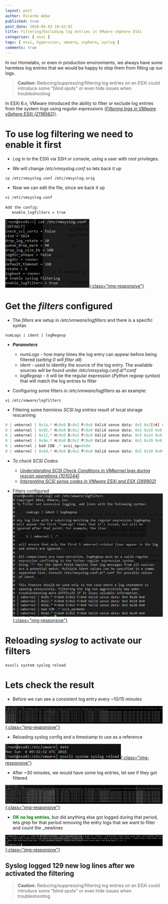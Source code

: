 ```yaml
---
layout: post
author: Ricardo Adao
published: true
post_date: 2018-06-03 10:42:02
title: Filtering/Excluding log entries in VMware vSphere ESXi
categories: [ esxi ]
tags: [ esxi, hypervisor, vmware, vsphere, syslog ]
comments: true
---
```

In our Homelabs, or even in production environments, we always have some harmless log entries that we would be happy to stop them from filling up our logs.

>**Caution:** Reducing/suppressing/filtering log entries on an ESXi could introduce some "blind spots" or even hide issues when troubleshooting

In ESXi 6.x, VMware introduced the ability to filter or exclude log entries from the system logs using _regular expressions_ ([_Filtering logs in VMware vSphere ESXi (2118562)_](https://kb.vmware.com/kb/2118562)).

# To use log filtering we need to enable it first #

* Log in to the ESXi via SSH or console, using a user with _root_ privileges.

* We will change _/etc/vmsyslog.conf_ so lets back it up

```shell
cp /etc/vmsyslog.conf /etc/vmsyslog.orig
```

* Now we can edit the file, since we back it up

```shell
vi /etc/vmsyslog.conf

Add the config:
   enable_logfilters = true
```

[![Backup vmsyslog.conf](/assets/images/posts/2018/06/filtering-excluding-backup-vmsyslog.edited.png){:class="img-responsive"}](/assets/images/posts/2018/06/filtering-excluding-backup-vmsyslog.edited.png)

# Get the _filters_ configured #

* The _filters_ are setup in _/etc/vmware/logfilters_ and there is a specific syntax

```shell
numLogs | ident | logRegexp
```

* _**Parameters**_
  * _numLogs_ - how many times the log entry can appear before being filtered (_setting 0 will filter all_)
  * _ident_ - used to identity the source of the log entry. The available sources will be found under _/etc/vmsyslog.conf.d/*.conf_
  * _logRegexp_ - it will be the regular expression (_Python regexp syntax_) that will match the log entries to filter

* Configuring some filters in _/etc/vmware/logfilters_ as an example:

```shell
vi /etc/vmware/logfilters
```

* Filtering some _harmless SCSI log entries_ result of local storage rescanning

```python
0 | vmkernel | 0x1a.* H:0x0 D:0x2 P:0x0 Valid sense data: 0x5 0x2[04] 0x0
0 | vmkernel | 0x85.* H:0x0 D:0x2 P:0x0 Valid sense data: 0x5 0x20 0x0
0 | vmkernel | 0x12.* H:0x0 D:0x2 P:0x0 Valid sense data: 0x5 0x24 0x0
0 | vmkernel | 0x9e.* H:0x0 D:0x2 P:0x0 Valid sense data: 0x5 0x20 0x0
0 | vmkernel | bad CDB .* scsi_op=0x9e
0 | vmkernel | 0x4d.* H:0x0 D:0x2 P:0x0 Valid sense data: 0x5 0x20 0x0</pre>
```

* _To check SCSI Codes_:
  * [_Understanding SCSI Check Conditions in VMkernel logs during rescan operations (1010244)_](https://kb.vmware.com/kb/1010244)
  * [_Interpreting SCSI sense codes in VMware ESXi and ESX (289902)_](https://kb.vmware.com/kb/289902)

* Filters configured
  [![vmsyslog.conf example](/assets/images/posts/2018/06/filtering-excluding-vmsyslog-logfilters-example.png){:class="img-responsive"}](/assets/images/posts/2018/06/filtering-excluding-vmsyslog-logfilters-example.png)

# Reloading _syslog_ to activate our filters #

```shell
esxcli system syslog reload
```

# Lets check the result #

* Before we can see a consistent log entry every ~10/15 minutes

[![Before Setting up the filters](/assets/images/posts/2018/06/filtering-excluding-before.png){:class="img-responsive"}](/assets/images/posts/2018/06/filtering-excluding-before.png)

* Reloading syslog config and a timestamp to use as a reference

[![Syslog Service reload](/assets/images/posts/2018/06/filtering-excluding-test-reload.png){:class="img-responsive"}](/assets/images/posts/2018/06/filtering-excluding-test-reload.png)

* After ~30 minutes, we would have some log entries, let see if they got filtered

[![After setting up filters](/assets/images/posts/2018/06/filtering-excluding-after.png){:class="img-responsive"}](/assets/images/posts/2018/06/filtering-excluding-after.png)

* <span style="color: #008000;">**OK no log entries**</span>, but did anything else got logged during that period, lets grep for that period removing the entry logs that we want to filter and count the _newlines

[![Count log entries logged during testing period](/assets/images/posts/2018/06/filtering-excluding-after-logcount-notfiltered.png){:class="img-responsive"}](/assets/images/posts/2018/06/filtering-excluding-after-logcount-notfiltered.png)

## **Syslog** logged 129 new log lines after we activated the filtering ##  

>**Caution:** Reducing/suppressing/filtering log entries on an ESXi could introduce some "blind spots" or even hide issues when troubleshooting